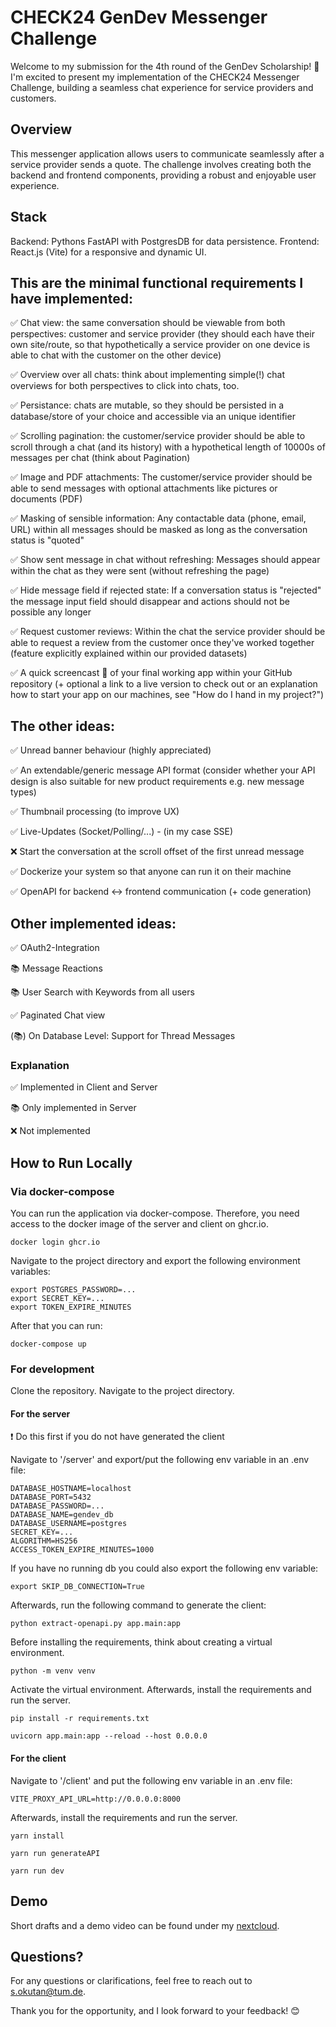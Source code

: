 # CHECK24 GenDev Messenger Challenge
Welcome to my submission for the 4th round of the GenDev Scholarship! 🚀 I'm excited to present my implementation of the CHECK24 Messenger Challenge, building a seamless chat experience for service providers and customers.

## Overview
This messenger application allows users to communicate seamlessly after a service provider sends a quote. The challenge involves creating both the backend and frontend components, providing a robust and enjoyable user experience.

## Stack
Backend: Pythons FastAPI with PostgresDB for data persistence.
Frontend: React.js (Vite) for a responsive and dynamic UI.

## This are the minimal functional requirements I have implemented:
✅ Chat view: the same conversation should be viewable from both perspectives: customer and service provider (they should each have their own site/route, so that hypothetically a service provider on one device is able to chat with the customer on the other device)

✅ Overview over all chats: think about implementing simple(!) chat overviews for both perspectives to click into chats, too.

✅ Persistance: chats are mutable, so they should be persisted in a database/store of your choice and accessible via an unique identifier

✅ Scrolling pagination: the customer/service provider should be able to scroll through a chat (and its history) with a hypothetical length of 10000s of messages per chat (think about Pagination)

✅ Image and PDF attachments: The customer/service provider should be able to send messages with optional attachments like pictures or documents (PDF)

✅ Masking of sensible information: Any contactable data (phone, email, URL) within all messages should be masked as long as the conversation status is "quoted"

✅ Show sent message in chat without refreshing: Messages should appear within the chat as they were sent (without refreshing the page)

✅ Hide message field if rejected state: If a conversation status is "rejected" the message input field should disappear and actions should not be possible any longer

✅ Request customer reviews: Within the chat the service provider should be able to request a review from the customer once they've worked together (feature explicitly explained within our provided datasets)

✅ A quick screencast 🎥 of your final working app within your GitHub repository (+ optional a link to a live version to check out or an explanation how to start your app on our machines, see "How do I hand in my project?")

## The other ideas:
✅ Unread banner behaviour (highly appreciated)

✅ An extendable/generic message API format (consider whether your API design is also suitable for new product requirements e.g. new message types)

✅ Thumbnail processing (to improve UX)

✅ Live-Updates (Socket/Polling/...) - (in my case SSE)

❌ Start the conversation at the scroll offset of the first unread message

✅ Dockerize your system so that anyone can run it on their machine

✅ OpenAPI for backend <-> frontend communication (+ code generation)

## Other implemented ideas:
✅ OAuth2-Integration

📚 Message Reactions

📚 User Search with Keywords from all users

✅ Paginated Chat view

(📚) On Database Level: Support for Thread Messages

### Explanation
✅ Implemented in Client and Server

📚 Only implemented in Server

❌ Not implemented

## How to Run Locally

### Via docker-compose
You can run the application via docker-compose. 
Therefore, you need access to the docker image of the server and client on ghcr.io.
```
docker login ghcr.io
```
Navigate to the project directory and export the following environment variables:
```
export POSTGRES_PASSWORD=...
export SECRET_KEY=...
export TOKEN_EXPIRE_MINUTES
```
After that you can run:
```
docker-compose up
```

### For development
Clone the repository.
Navigate to the project directory.

#### For the server

❗️ Do this first if you do not have generated the client

Navigate to '/server' and export/put the following env variable in an .env file:
```
DATABASE_HOSTNAME=localhost
DATABASE_PORT=5432
DATABASE_PASSWORD=...
DATABASE_NAME=gendev_db
DATABASE_USERNAME=postgres
SECRET_KEY=...
ALGORITHM=HS256
ACCESS_TOKEN_EXPIRE_MINUTES=1000
```
If you have no running db you could also export the following env variable:
```
export SKIP_DB_CONNECTION=True
```
Afterwards, run the following command to generate the client:
```
python extract-openapi.py app.main:app
```
Before installing the requirements, think about creating a virtual environment.
```
python -m venv venv
```
Activate the virtual environment. Afterwards, install the requirements and run the server.
```
pip install -r requirements.txt
```
```
uvicorn app.main:app --reload --host 0.0.0.0
```

#### For the client

Navigate to '/client' and put the following env variable in an .env file:
```
VITE_PROXY_API_URL=http://0.0.0.0:8000
```
Afterwards, install the requirements and run the server.
```
yarn install
```
```
yarn run generateAPI
```
```
yarn run dev
```

## Demo
Short drafts and a demo video can be found under my [nextcloud](https://nextcloud.sokutan.de/s/CCeWBg8jtNqiDJf).

## Questions?
For any questions or clarifications, feel free to reach out to [s.okutan@tum.de](s.okutan@tum.de).

Thank you for the opportunity, and I look forward to your feedback! 😊
